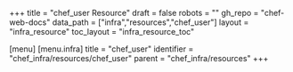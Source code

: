 +++
title = "chef_user Resource"
draft = false
robots = ""
gh_repo = "chef-web-docs"
data_path = ["infra","resources","chef_user"]
layout = "infra_resource"
toc_layout = "infra_resource_toc"

[menu]
  [menu.infra]
    title = "chef_user"
    identifier = "chef_infra/resources/chef_user"
    parent = "chef_infra/resources"
+++

<!-- The contents of this page are automatically generated from the chef_user.yaml file in the data directory. -->
<!-- To suggest a change, edit the https://github.com/chef/chef/blob/main/lib/chef/resource/chef_user.rb file
      and submit a pull request to the https://github.com/chef/chef repository. -->
